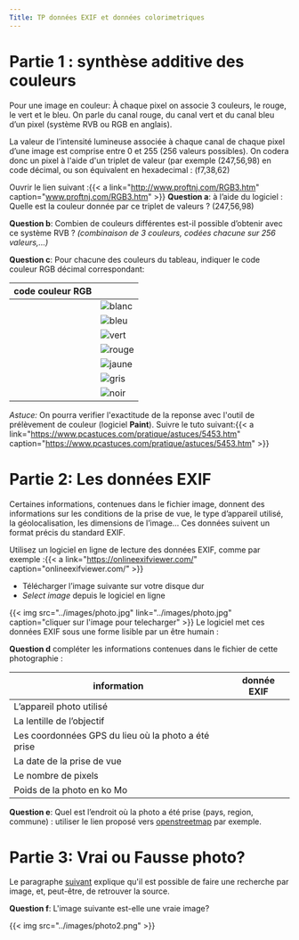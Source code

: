 ```yaml
---
Title: TP données EXIF et données colorimetriques
---
```


# Partie 1 : synthèse additive des couleurs
Pour une image en couleur: À chaque pixel on associe 3 couleurs, le rouge, le vert et le bleu. On parle du canal rouge, du canal vert et du canal bleu d’un pixel (système RVB ou RGB en anglais).

La valeur de l’intensité lumineuse associée à chaque canal de chaque pixel d’une image est comprise entre 0 et 255 (256 valeurs possibles). On codera donc un pixel à l'aide d'un triplet de valeur (par exemple (247,56,98) en code décimal, ou son équivalent en hexadecimal : (f7,38,62)

Ouvrir le lien suivant :{{< a link="http://www.proftnj.com/RGB3.htm" caption="www.proftnj.com/RGB3.htm" >}}
**Question a**: à l’aide du logiciel : 
Quelle est la couleur donnée par ce triplet de valeurs ? (247,56,98)
  
**Question b**: Combien de couleurs différentes est-il possible d’obtenir avec ce système RVB ? *(combinaison de 3 couleurs, codées chacune sur 256 valeurs,...)*

**Question c**: Pour chacune des couleurs du tableau, indiquer le code couleur RGB décimal correspondant:

| code couleur RGB | |
|--- |--- |
|   | ![blanc](../images/coul_b.png) |
|   | ![bleu](../images/coul_bleu.png)|
|   | ![vert](../images/coul_v.png)|
|   | ![rouge](../images/coul_r.png) |
|   | ![jaune](../images/coul_j.png) |
|   | ![gris](../images/coul_g.png) |
|   | ![noir](../images/coul_n.png) |

*Astuce:* On pourra verifier l'exactitude de la reponse avec l'outil de prélèvement de couleur (logiciel **Paint**). Suivre le tuto suivant:{{< a link="https://www.pcastuces.com/pratique/astuces/5453.htm" caption="https://www.pcastuces.com/pratique/astuces/5453.htm" >}}

# Partie 2: Les données EXIF
Certaines informations, contenues dans le fichier image, donnent des informations sur les conditions de la prise de vue, le type d’appareil utilisé, la géolocalisation, les dimensions de l’image… Ces données suivent un format précis du standard EXIF.

Utilisez un logiciel en ligne de lecture des données EXIF, comme par exemple :{{< a link="https://onlineexifviewer.com/" caption="onlineexifviewer.com/" >}}
* Télécharger l’image suivante sur votre disque dur
* *Select image* depuis le logiciel en ligne

{{< img src="../images/photo.jpg" link="../images/photo.jpg" caption="cliquer sur l'image pour telecharger" >}}
Le logiciel met ces données EXIF sous une forme lisible par un être humain : 

**Question d** compléter les informations contenues dans le fichier de cette photographie :

|information | donnée EXIF |
|--- |--- |
|L’appareil photo utilisé |   |
| La lentille de l’objectif |   |
| Les coordonnées GPS du lieu où la photo a été prise |   |
| La date de la prise de vue |   |
| Le nombre de pixels |  |
|  Poids de la photo en ko Mo |   |
  

**Question e**: Quel est l’endroit où la photo a été prise (pays, region, commune) : utiliser le lien proposé vers [openstreetmap](https://www.openstreetmap.org/) par exemple.
 
# Partie 3: Vrai ou Fausse photo?
Le paragraphe [suivant](/docs/SNT_2nde/pages/page5/photo_num4/#google-images) explique qu'il est possible de faire une recherche par image, et, peut-être, de retrouver la source. 

**Question f**: L'image suivante est-elle une vraie image?

{{< img src="../images/photo2.png" >}}